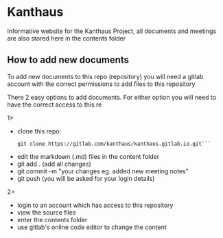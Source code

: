 # Kanthaus

Informative website for the Kanthaus Project, all documents and meetings are also stored here in the contents folder

## How to add new documents
To add new documents to this repo (repository) you will need a gitlab account with the correct permissions to add files to this repository

There 2 easy options to add documents.
For either option you will need to have the correct access to this re

1>
- clone this repo:
  ```
  git clone https://gitlab.com/kanthaus/kanthaus.gitlab.io.git```
- edit the markdown (.md) files in the content folder
- git add . (add all changes)
- git commit -m "your changes eg. added new meeting notes"
- git push (you will be asked for your login details)

2>
- login to an account which has access to this repository
- view the source files
- enter the contents folder
- use gitlab's online code editor to change the content

